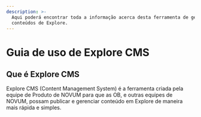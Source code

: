 ```yaml
---
description: >-
  Aqui poderá encontrar toda a informação acerca desta ferramenta de gestão de
  conteúdos de Explore.
---
```


# Guia de uso de Explore CMS

## Que é Explore CMS

Explore CMS \(Content Management System\) é a ferramenta criada pela equipe de Produto de NOVUM para que as OB, e outras equipes de NOVUM, possam publicar e gerenciar conteúdo em Explore de maneira mais rápida e simples.

